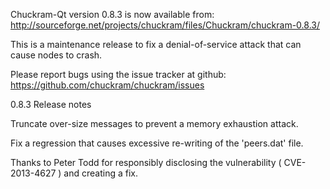 Chuckram-Qt version 0.8.3 is now available from:
  http://sourceforge.net/projects/chuckram/files/Chuckram/chuckram-0.8.3/

This is a maintenance release to fix a denial-of-service attack that
can cause nodes to crash.

Please report bugs using the issue tracker at github:
  https://github.com/chuckram/chuckram/issues

0.8.3 Release notes

Truncate over-size messages to prevent a memory exhaustion attack.

Fix a regression that causes excessive re-writing of the 'peers.dat' file.


Thanks to Peter Todd for responsibly disclosing the vulnerability
( CVE-2013-4627 ) and creating a fix.
